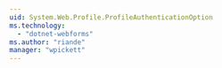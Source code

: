 ```yaml
---
uid: System.Web.Profile.ProfileAuthenticationOption
ms.technology: 
  - "dotnet-webforms"
ms.author: "riande"
manager: "wpickett"
---
```

